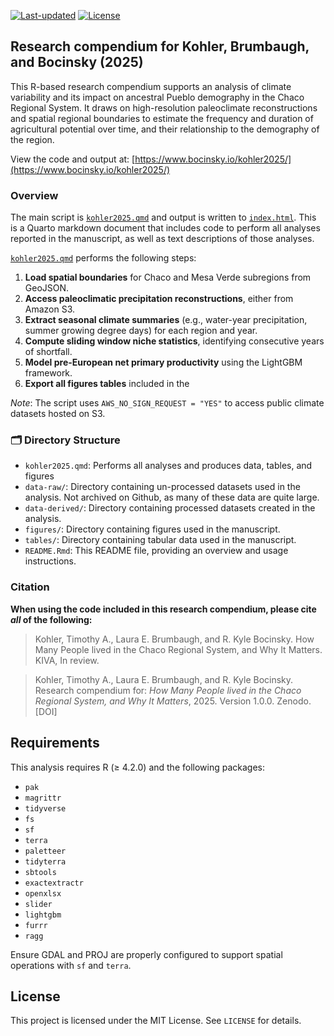 [![Last-updated](https://img.shields.io/badge/last%20update-July%202025-brightgreen.svg)](https://github.com/bocinsky/kohler2025)
[![License](https://img.shields.io/github/license/mashape/apistatus.svg)](http://choosealicense.com/licenses/mit/)

## Research compendium for Kohler, Brumbaugh, and Bocinsky (2025)

This R-based research compendium supports an analysis of climate variability and its impact on ancestral Pueblo demography in the Chaco Regional System. It draws on high-resolution paleoclimate reconstructions and spatial regional boundaries to estimate the frequency and duration of agricultural potential over time, and their relationship to the demography of the region.

View the code and output at: [https://www.bocinsky.io/kohler2025/](https://www.bocinsky.io/kohler2025/)

### Overview

The main script is [`kohler2025.qmd`](kohler2025.qmd) and output is written to [`index.html`](index.html). This is a Quarto markdown document that includes code to perform all analyses reported in the manuscript, as well as text descriptions of those analyses.

[`kohler2025.qmd`](kohler2025.qmd) performs the following steps:

1. **Load spatial boundaries** for Chaco and Mesa Verde subregions from GeoJSON.
2. **Access paleoclimatic precipitation reconstructions**, either from Amazon S3.
3. **Extract seasonal climate summaries** (e.g., water-year precipitation, summer growing degree days) for each region and year.
4. **Compute sliding window niche statistics**, identifying consecutive years of shortfall.
5. **Model pre-European net primary productivity** using the LightGBM framework.
6. **Export all figures tables** included in the 

_Note_: The script uses `AWS_NO_SIGN_REQUEST = "YES"` to access public climate datasets hosted on S3.

### 🗂 Directory Structure

- `kohler2025.qmd`: Performs all analyses and produces data, tables, and figures
- `data-raw/`: Directory containing un-processed datasets used in the analysis. Not archived on Github, as many of these data are quite large.
- `data-derived/`: Directory containing processed datasets created in the analysis.
- `figures/`: Directory containing figures used in the manuscript.
- `tables/`: Directory containing tabular data used in the manuscript.
- `README.Rmd`: This README file, providing an overview and usage
  instructions.

### Citation

**When using the code included in this research compendium, please cite *all* of the following:**

> Kohler, Timothy A., Laura E. Brumbaugh, and R. Kyle Bocinsky. How Many People lived in the Chaco Regional System, and Why It Matters. KIVA, In review.

> Kohler, Timothy A., Laura E. Brumbaugh, and R. Kyle Bocinsky. Research compendium for: *How Many People lived in the Chaco Regional System, and Why It Matters*, 2025. Version 1.0.0. Zenodo. [DOI]

## Requirements

This analysis requires R (≥ 4.2.0) and the following packages:

- `pak`
- `magrittr`
- `tidyverse`
- `fs`
- `sf`
- `terra`
- `paletteer`
- `tidyterra`
- `sbtools`
- `exactextractr`
- `openxlsx`
- `slider`
- `lightgbm`
- `furrr`
- `ragg`

Ensure GDAL and PROJ are properly configured to support spatial operations with `sf` and `terra`.

## License

This project is licensed under the MIT License. See `LICENSE` for details.

